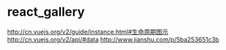 # react_gallery
http://cn.vuejs.org/v2/guide/instance.html#生命周期图示
http://cn.vuejs.org/v2/api/#data
http://www.jianshu.com/p/5ba253651c3b
